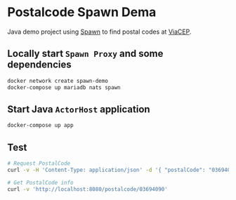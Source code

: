 # Postalcode Spawn Dema

Java demo project using [Spawn](https://github.com/eigr/spawn) to find postal codes at [ViaCEP](https://viacep.com.br).

## Locally start `Spawn Proxy` and some dependencies

```bash
docker network create spawn-demo
docker-compose up mariadb nats spawn
```

## Start Java `ActorHost` application

```bash
docker-compose up app
```

## Test

```bash
# Request PostalCode
curl -v -H 'Content-Type: application/json' -d '{ "postalCode": "03694090" }' 'http://localhost:8080/postalcode'

# Get PostalCode info
curl -v 'http://localhost:8080/postalcode/03694090'
```

